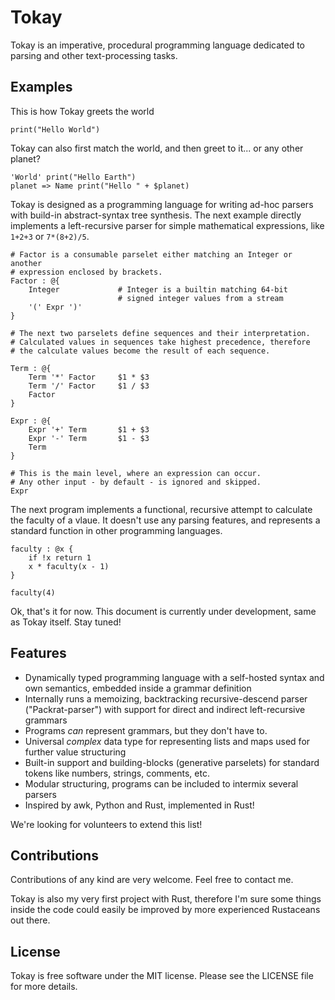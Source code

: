 # Tokay

Tokay is an imperative, procedural programming language dedicated to parsing and other text-processing tasks.


## Examples

This is how Tokay greets the world

```tokay
print("Hello World")
```

Tokay can also first match the world, and then greet to it... or any other planet?

```tokay
'World' print("Hello Earth")
planet => Name print("Hello " + $planet)
```

Tokay is designed as a programming language for writing ad-hoc parsers with build-in abstract-syntax tree synthesis. The next example directly implements a left-recursive parser for simple mathematical expressions, like `1+2+3` or `7*(8+2)/5`.

```tokay
# Factor is a consumable parselet either matching an Integer or another
# expression enclosed by brackets.
Factor : @{
    Integer             # Integer is a builtin matching 64-bit
                        # signed integer values from a stream
    '(' Expr ')'
}

# The next two parselets define sequences and their interpretation.
# Calculated values in sequences take highest precedence, therefore
# the calculate values become the result of each sequence.

Term : @{
    Term '*' Factor     $1 * $3
    Term '/' Factor     $1 / $3
    Factor
}

Expr : @{
    Expr '+' Term       $1 + $3
    Expr '-' Term       $1 - $3
    Term
}

# This is the main level, where an expression can occur.
# Any other input - by default - is ignored and skipped.
Expr
```

The next program implements a functional, recursive attempt to calculate the faculty of a vlaue. It doesn't use any parsing features, and represents a standard function in other programming languages.

```
faculty : @x {
    if !x return 1
    x * faculty(x - 1)
}

faculty(4)
```

Ok, that's it for now. This document is currently under development, same as Tokay itself. Stay tuned!

## Features

- Dynamically typed programming language with a self-hosted syntax and own semantics, embedded inside a grammar definition
- Internally runs a memoizing, backtracking recursive-descend parser ("Packrat-parser") with support for direct and indirect left-recursive grammars
- Programs _can_ represent grammars, but they don't have to.
- Universal _complex_ data type for representing lists and maps used for further value structuring
- Built-in support and building-blocks (generative parselets) for standard tokens like numbers, strings, comments, etc.
- Modular structuring, programs can be included to intermix several parsers
- Inspired by awk, Python and Rust, implemented in Rust!


We're looking for volunteers to extend this list!


## Contributions

Contributions of any kind are very welcome. Feel free to contact me.

Tokay is also my very first project with Rust, therefore I'm sure some things inside the code could easily be improved by more experienced Rustaceans out there.


## License

Tokay is free software under the MIT license.
Please see the LICENSE file for more details.
